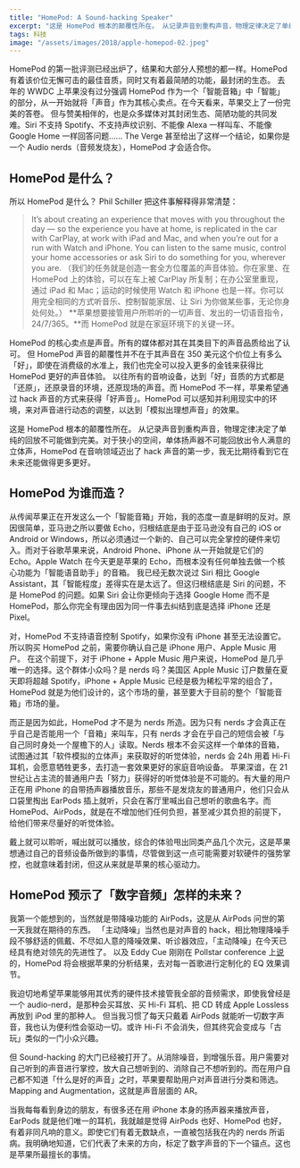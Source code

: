 ```yaml
---
title: "HomePod: A Sound-hacking Speaker"
excerpt: "这是 HomePod 根本的颠覆性所在。 从记录声音到重构声音，物理定律决定了单纯的回放不可能做到完美。对于狭小的空间，单体扬声器不可能回放出令人满意的立体声，HomePod 在音响领域迈出了 hack 声音的第一步，我无比期待看到它在未来还能做得更多更好。"
tags: 科技
image: "/assets/images/2018/apple-homepod-02.jpeg"
---
```


HomePod 的第一批评测已经出炉了，结果和大部分人预想的都一样。HomePod 有着该价位无懈可击的最佳音质，同时又有着最简陋的功能，最封闭的生态。
去年的 WWDC 上苹果没有过分强调 HomePod 作为一个「智能音箱」中「智能」的部分，从一开始就将「声音」作为其核心卖点。在今天看来，苹果交上了一份完美的答卷。
但与赞美相伴的，也是众多媒体对其封闭生态、简陋功能的共同发难。Siri 不支持 Spotify、不支持声纹识别、不能像 Alexa 一样叫车、不能像 Google Home 一样回答问题……
The Verge 甚至给出了这样一个结论，如果你是一个 Audio nerds（音频发烧友），HomePod 才会适合你。

## HomePod 是什么？
所以 HomePod 是什么？
Phil Schiller 把这件事解释得非常清楚：
> It’s about creating an experience that moves with you throughout the day — so the experience you have at home, is replicated in the car with CarPlay, at work with iPad and Mac, and when you’re out for a run with Watch and iPhone. You can listen to the same music, control your home accessories or ask Siri to do something for you, wherever you are.
（我们的任务就是创造一套全方位覆盖的声音体验。你在家里、在 HomePod 上的体验，可以在车上被 CarPlay 所复制；在办公室里重现，通过 iPad 和 Mac；运动的时候使用 Watch 和 iPhone 也是一样。你可以用完全相同的方式听音乐、控制智能家居、让 Siri 为你做某些事，无论你身处何处。）
**苹果想要接管用户所聆听的一切声音、发出的一切语音指令，24/7/365。**而 HomePod 就是在家庭环境下的关键一环。

HomePod 的核心卖点是声音。所有的媒体都对其在其类目下的声音品质给出了认可。
但 HomePod 声音的颠覆性并不在于其声音在 350 美元这个价位上有多么「好」，即使在消费级的水准上，我们也完全可以投入更多的金钱来获得比 HomePod 更好的声音体验。
以往所有的音响设备，达到「好」音质的方式都是「还原」，还原录音的环境，还原现场的声音。而 HomePod 不一样，苹果希望通过 hack 声音的方式来获得「好声音」。HomePod 可以感知并利用现实中的环境，来对声音进行动态的调整，以达到「模拟出理想声音」的效果。

这是 HomePod 根本的颠覆性所在。 从记录声音到重构声音，物理定律决定了单纯的回放不可能做到完美。对于狭小的空间，单体扬声器不可能回放出令人满意的立体声，HomePod 在音响领域迈出了 hack 声音的第一步，我无比期待看到它在未来还能做得更多更好。

## HomePod 为谁而造？
从传闻苹果正在开发这么一个「智能音箱」开始，我的态度一直是鲜明的反对。原因很简单，亚马逊之所以要做 Echo，归根结底是由于亚马逊没有自己的 iOS or Android or Windows，所以必须通过一个新的、自己可以完全掌控的硬件来切入。而对于谷歌苹果来说，Android Phone、iPhone 从一开始就是它们的 Echo。Apple Watch 在今天更是苹果的 Echo，而根本没有任何单独去做一个核心功能为「智能语音助手」的音箱。
我已经无数次说过 Siri 相比 Google Assistant，其「智能程度」差得实在是太远了。但这归根结底是 Siri 的问题，不是 HomePod 的问题。如果 Siri 会让你更倾向于选择 Google Home 而不是 HomePod，那么你完全有理由因为同一件事去纠结到底是选择 iPhone 还是 Pixel。

对，HomePod 不支持语音控制 Spotify，如果你没有 iPhone 甚至无法设置它。所以购买 HomePod 之前，需要你确认自己是 iPhone 用户、Apple Music 用户。
在这个前提下，对于 iPhone + Apple Music 用户来说，HomePod 是几乎唯一的选择。这个群体小众吗？是 nerds 吗？美国区 Apple Music 订户数量在夏天即将超越 Spotify，iPhone + Apple Music 已经是极为稀松平常的组合了，HomePod 就是为他们设计的，这个市场的量，甚至要大于目前的整个「智能音箱」市场的量。

而正是因为如此，HomePod 才不是为 nerds 所造。因为只有 nerds 才会真正在乎自己是否能用一个「音箱」来叫车，只有 nerds 才会在乎自己的短信会被「与自己同时身处一个屋檐下的人」读取。Nerds 根本不会买这样一个单体的音箱，试图通过其「软件模拟的立体声」来获取好的听觉体验，nerds 会 24h 用着 Hi-Fi 耳机，会愿意牺牲更多，去打造一套效果更好的家庭音响设备。
苹果深谙，在 21 世纪让占主流的普通用户去「努力」获得好的听觉体验是不可能的。有大量的用户正在用 iPhone 的自带扬声器播放音乐，那些不是发烧友的普通用户，他们只会从口袋里掏出 EarPods 插上就听，只会在客厅里喊出自己想听的歌曲名字。而 HomePod、AirPods，就是在不增加他们任何负担，甚至减少其负担的前提下，给他们带来尽量好的听觉体验。

戴上就可以聆听，喊出就可以播放，综合的体验甩出同类产品几个次元，这是苹果想通过自己的音频设备所做到的事情，尽管做到这一点可能需要对软硬件的强势掌控，也就意味着封闭，但这从来就是苹果的核心驱动力。

## HomePod 预示了「数字音频」怎样的未来？
我第一个能想到的，当然就是带降噪功能的 AirPods，这是从 AirPods 问世的第一天我就在期待的东西。
「主动降噪」当然也是对声音的 hack，相比物理降噪手段不够舒适的佩戴、不尽如人意的降噪效果、听诊器效应，「主动降噪」在今天已经具有绝对领先的先进性了。
以及 Eddy Cue 刚刚在 Pollstar conference 上[说](https://9to5mac.com/2018/02/07/eddy-cue-pollstar-conference/)的，HomePod 将会根据苹果的分析结果，去对每一首歌进行定制化的 EQ 效果调节。

我迫切地希望苹果能够用其优秀的硬件技术接管我全部的音频需求，即使我曾经是一个 audio-nerd，是那种会买耳放、买 Hi-Fi 耳机、把 CD 转成 Apple Lossless 再放到 iPod 里的那种人。
但当我习惯了每天只戴着 AirPods 就能听一切数字声音，我也认为便利性会驱动一切。或许 Hi-Fi 不会消失，但其终究会变成与「古玩」类似的一门小众兴趣。

但 Sound-hacking 的大门已经被打开了。从消除噪音，到增强乐音。用户需要对自己听到的声音进行掌控，放大自己想听到的、消除自己不想听到的。而在用户自己都不知道「什么是好的声音」之时，苹果要帮助用户对声音进行分类和筛选。Mapping and Augmentation，这就是声音层面的 AR。

当我每每看到身边的朋友，有很多还在用 iPhone 本身的扬声器来播放声音，EarPods 就是他们唯一的耳机，我就越是觉得 AirPods 也好、HomePod 也好，有着非同凡响的意义。即使它们有着无数缺点，一直被包括我在内的 nerds 所诟病。我明确地知道，它们代表了未来的方向，标定了数字声音的下一个锚点。这也是苹果所最擅长的事情。
